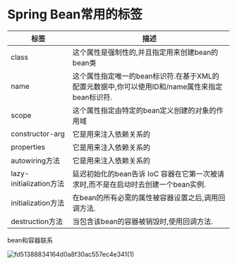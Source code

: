 # Spring Bean常用的标签

|标签|描述|
|-|-|
|class|这个属性是强制性的,并且指定用来创建bean的bean类|
|name|这个属性指定唯一的bean标识符.在基于XML的配置元数据中,你可以使用ID和&#47;name属性来指定bean标识符.|
|scope|这个属性指定由特定的bean定义创建的对象的作用域|
|constructor-arg|它是用来注入依赖关系的|
|properties|它是用来注入依赖关系的|
|autowiring方法|它是用来注入依赖关系的|
|lazy-initialization方法|延迟初始化的bean告诉 IoC 容器在它第一次被请求时,而不是在启动时去创建一个bean实例.|
|initialization方法|在bean的所有必需的属性被容器设置之后,调用回调方法.|
|destruction方法|当包含该bean的容器被销毁时,使用回调方法.|

bean和容器联系

![fd51388834164d0a8f30ac557ec4e341(1)](https://twoapes.oss-cn-shenzhen.aliyuncs.com/image/fd51388834164d0a8f30ac557ec4e341(1).png)
